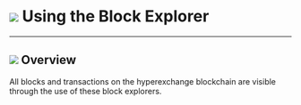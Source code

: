 # <img class="hx-icon" src="/img/hx-icons/BlockExplorer.svg" /> Using the Block Explorer

---

## <img class="hx-icon" src="/img/hx-icons/Info.svg" /> Overview

All blocks and transactions on the hyperexchange blockchain are visible through the use of these block explorers.

